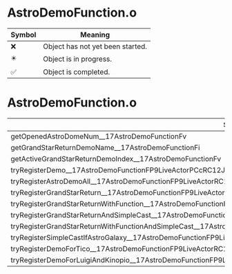 # AstroDemoFunction.o
| Symbol | Meaning 
| ------------- | ------------- 
| :x: | Object has not yet been started. 
| :eight_pointed_black_star: | Object is in progress. 
| :white_check_mark: | Object is completed. 


# AstroDemoFunction.o
| Symbol | Decompiled? |
| ------------- | ------------- |
| getOpenedAstroDomeNum__17AstroDemoFunctionFv | :x: |
| getGrandStarReturnDemoName__17AstroDemoFunctionFi | :x: |
| getActiveGrandStarReturnDemoIndex__17AstroDemoFunctionFv | :x: |
| tryRegisterDemo__17AstroDemoFunctionFP9LiveActorPCcRC12JMapInfoIter | :x: |
| tryRegisterAstroDemoAll__17AstroDemoFunctionFP9LiveActorRC12JMapInfoIter | :x: |
| tryRegisterGrandStarReturn__17AstroDemoFunctionFP9LiveActorRC12JMapInfoIter | :x: |
| tryRegisterGrandStarReturnWithFunction__17AstroDemoFunctionFP9LiveActorRC12JMapInfoIterRCQ22MR11FunctorBase | :x: |
| tryRegisterGrandStarReturnAndSimpleCast__17AstroDemoFunctionFP9LiveActorRC12JMapInfoIter | :x: |
| tryRegisterGrandStarReturnWithFunctionAndSimpleCast__17AstroDemoFunctionFP9LiveActorRC12JMapInfoIterRCQ22MR11FunctorBase | :x: |
| tryRegisterSimpleCastIfAstroGalaxy__17AstroDemoFunctionFP9LiveActor | :x: |
| tryRegisterDemoForTico__17AstroDemoFunctionFP9LiveActorRC12JMapInfoIter | :x: |
| tryRegisterDemoForLuigiAndKinopio__17AstroDemoFunctionFP9LiveActorRC12JMapInfoIter | :x: |
